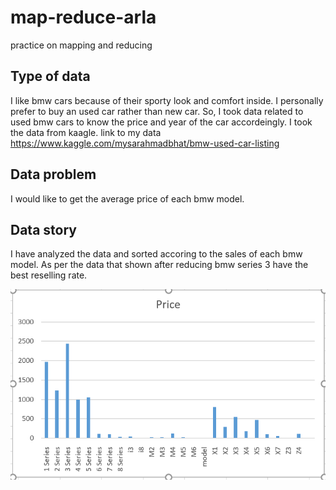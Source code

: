 # map-reduce-arla
practice on mapping and reducing

## Type of data
I like bmw cars because of their sporty look and comfort inside. I personally prefer to buy an used car rather than new car. So, I took data related to used bmw cars to know the price and year of the car accordeingly.
I took the data from kaagle. link to my data https://www.kaggle.com/mysarahmadbhat/bmw-used-car-listing

## Data problem
I would like to get the average price of each bmw model.

##  Data story
I have analyzed the data and sorted accoring to the sales of each bmw model. As per the data that shown after reducing bmw series 3 have the best reselling rate. 

![image](https://github.com/Madhuarla/map-reduce-arla/blob/main/finaloutput.PNG)
